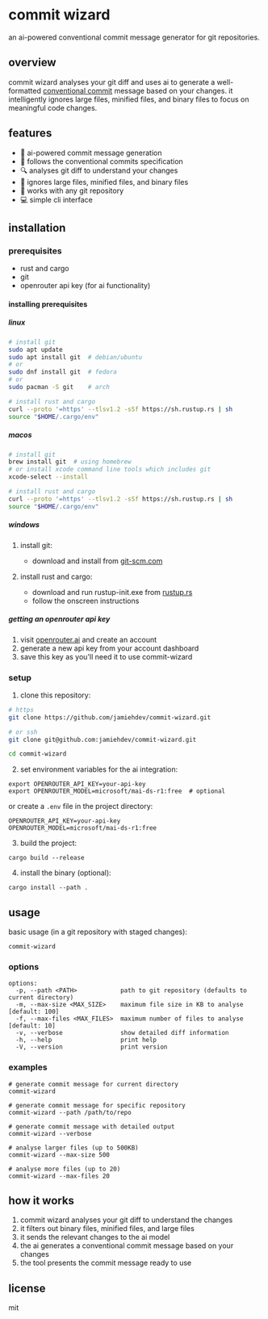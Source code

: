 # commit wizard

an ai-powered conventional commit message generator for git repositories.

## overview

commit wizard analyses your git diff and uses ai to generate a well-formatted [conventional commit](https://www.conventionalcommits.org/) message based on your changes. it intelligently ignores large files, minified files, and binary files to focus on meaningful code changes.

## features

- 🧠 ai-powered commit message generation
- 📏 follows the conventional commits specification
- 🔍 analyses git diff to understand your changes
- 🥷 ignores large files, minified files, and binary files
- 🔄 works with any git repository
- 💻 simple cli interface

## installation

### prerequisites

- rust and cargo
- git
- openrouter api key (for ai functionality)

#### installing prerequisites

##### linux

```bash
# install git
sudo apt update
sudo apt install git  # debian/ubuntu
# or
sudo dnf install git  # fedora
# or
sudo pacman -S git    # arch

# install rust and cargo
curl --proto '=https' --tlsv1.2 -sSf https://sh.rustup.rs | sh
source "$HOME/.cargo/env"
```

##### macos

```bash
# install git
brew install git  # using homebrew
# or install xcode command line tools which includes git
xcode-select --install

# install rust and cargo
curl --proto '=https' --tlsv1.2 -sSf https://sh.rustup.rs | sh
source "$HOME/.cargo/env"
```

##### windows

1. install git:
   - download and install from [git-scm.com](https://git-scm.com/download/win)

2. install rust and cargo:
   - download and run rustup-init.exe from [rustup.rs](https://rustup.rs/)
   - follow the onscreen instructions

##### getting an openrouter api key

1. visit [openrouter.ai](https://openrouter.ai/) and create an account
2. generate a new api key from your account dashboard
3. save this key as you'll need it to use commit-wizard

### setup

1. clone this repository:
```bash
# https
git clone https://github.com/jamiehdev/commit-wizard.git

# or ssh
git clone git@github.com:jamiehdev/commit-wizard.git

cd commit-wizard
```

2. set environment variables for the ai integration:
```
export OPENROUTER_API_KEY=your-api-key
export OPENROUTER_MODEL=microsoft/mai-ds-r1:free  # optional
```

or create a `.env` file in the project directory:
```
OPENROUTER_API_KEY=your-api-key
OPENROUTER_MODEL=microsoft/mai-ds-r1:free
```

3. build the project:
```
cargo build --release
```

4. install the binary (optional):
```
cargo install --path .
```

## usage

basic usage (in a git repository with staged changes):

```
commit-wizard
```

### options

```
options:
  -p, --path <PATH>            path to git repository (defaults to current directory)
  -m, --max-size <MAX_SIZE>    maximum file size in KB to analyse [default: 100]
  -f, --max-files <MAX_FILES>  maximum number of files to analyse [default: 10]
  -v, --verbose                show detailed diff information
  -h, --help                   print help
  -V, --version                print version
```

### examples

```
# generate commit message for current directory
commit-wizard

# generate commit message for specific repository
commit-wizard --path /path/to/repo

# generate commit message with detailed output
commit-wizard --verbose

# analyse larger files (up to 500KB)
commit-wizard --max-size 500

# analyse more files (up to 20)
commit-wizard --max-files 20
```

## how it works

1. commit wizard analyses your git diff to understand the changes
2. it filters out binary files, minified files, and large files
3. it sends the relevant changes to the ai model
4. the ai generates a conventional commit message based on your changes
5. the tool presents the commit message ready to use

## license

mit
